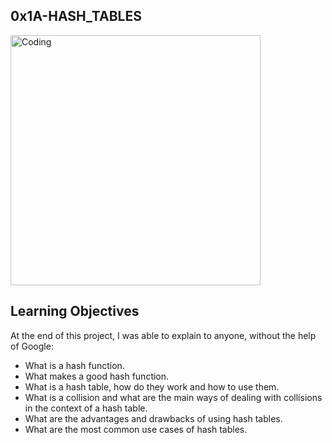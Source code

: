 ## 0x1A-HASH_TABLES


<img align="center" alt="Coding" width="400" src="https://th.bing.com/th/id/OIP.OChC8tabWHGUJIW-VrjKTwHaE8?w=224&h=180&c=7&r=0&o=5&dpr=1.7&pid=1.7.gif">

## Learning Objectives

At the end of this project, I was able to explain to anyone, without the help of Google:

- What is a hash function.
- What makes a good hash function.
- What is a hash table, how do they work and how to use them.
- What is a collision and what are the main ways of dealing with collisions in the context of a hash table.
- What are the advantages and drawbacks of using hash tables.
- What are the most common use cases of hash tables.
